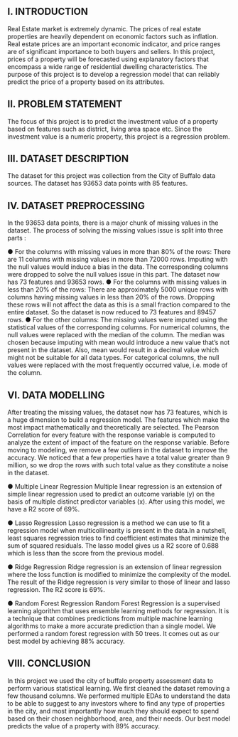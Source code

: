 I. INTRODUCTION
---------------
Real Estate market is extremely dynamic. The prices of real estate properties are heavily dependent on economic factors such as inflation. Real estate prices are an important economic indicator, and price ranges are of significant importance to both buyers and sellers. In this project, prices of a property will be forecasted using explanatory factors that encompass a wide range of residential dwelling characteristics. The purpose of this project is to develop a regression model that can reliably predict the price of a property based on its attributes.

II. PROBLEM STATEMENT
---------------------
The focus of this project is to predict the investment value of a property based on features such as district, living area space etc. Since the investment value is a numeric property, this project is a regression problem.

III. DATASET DESCRIPTION
------------------------
The dataset for this project was collection from the City of Buffalo data sources. The dataset has 93653 data points with 85 features.

IV. DATASET PREPROCESSING
-------------------------
In the 93653 data points, there is a major chunk of missing values in the dataset. The process of solving the missing values issue is split into three parts :

● For the columns with missing values in more than 80% of the rows: There are 11 columns with missing values in more than 72000 rows. Imputing with the null values would induce a bias in the data. The corresponding columns were dropped to solve the null values issue in this part. The dataset now has 73 features and 93653 rows.
● For the columns with missing values in less than 20% of the rows: There are approximately 5000 unique rows with columns having missing values in less than 20% of the rows. Dropping these rows will not affect the data as this is a small fraction compared to the entire dataset. So the dataset is now reduced to 73 features and 89457 rows.
● For the other columns: The missing values were imputed using the statistical values of the corresponding columns. For numerical columns, the null values were replaced with the median of the column. The median was chosen because imputing with mean would introduce a new value that’s not present in the dataset. Also, mean would result in a decimal value which might not be suitable for all data types. For categorical columns, the null values were replaced with the most frequently occurred value, i.e. mode of the column.

VI. DATA MODELLING
------------------
After treating the missing values, the dataset now has 73 features, which is a huge dimension to build a regression model. The features which make the most impact mathematically and theoretically are selected. The Pearson Correlation for every feature with the response variable is computed to analyze the extent of impact of the feature on the response variable.
Before moving to modeling, we remove a few outliers in the dataset to improve the accuracy. We noticed that a few properties have a total value greater than 9 million, so we drop the rows with such total value as they constitute a noise in the dataset.
     
●  Multiple Linear Regression
Multiple linear regression is an extension of simple linear regression used to predict an outcome variable (y) on the basis of multiple distinct predictor variables (x). After using this model, we have a R2 score of 69%.

●  Lasso Regression
Lasso regression is a method we can use to fit a regression model when multicollinearity is present in the data.In a nutshell, least squares regression tries to find coefficient estimates that minimize the sum of squared residuals. The lasso model gives us a R2 score of 0.688 which is less than the score from the previous model.

●  Ridge Regression
Ridge regression is an extension of linear regression where the loss function is modified to minimize the complexity of the model. The result of the Ridge regression is very similar to those of linear and lasso regression. The R2 score is 69%.

●  Random Forest Regression
Random Forest Regression is a supervised learning algorithm that uses ensemble learning methods for regression. It is a technique that combines predictions from multiple machine learning algorithms to make a more accurate prediction than a single model. We performed a random forest regression with 50 trees. It comes out as our best model by achieving 88% accuracy.

VIII. CONCLUSION
-----------------
In this project we used the city of buffalo property assessment data to perform various statistical learning. We first cleaned the dataset removing a few thousand columns. We performed multiple EDAs to understand the data to be able to suggest to any investors where to find any type of properties in the city, and most importantly how much they should expect to spend based on their chosen neighborhood, area, and their needs. Our best model predicts the value of a property with 89% accuracy.
